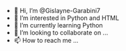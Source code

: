 - 👋 Hi, I’m @Gislayne-Garabini7
- 👀 I’m interested in Python and HTML
- 🌱 I’m currently learning Python
- 💞️ I’m looking to collaborate on ...
- 📫 How to reach me ...

<!---
Gislayne-Garabini7/Gislayne-Garabini7 is a ✨ special ✨ repository because its `README.md` (this file) appears on your GitHub profile.
You can click the Preview link to take a look at your changes.
--->
